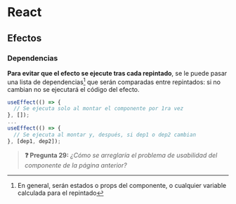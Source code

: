 # React
## Efectos
### Dependencias

**Para evitar que el efecto se ejecute tras cada repintado**, se le puede pasar una lista de dependencias[^1] que serán comparadas entre repintados: si no cambian no se ejecutará el código del efecto.

```js
useEffect(() => { 
  // Se ejecuta solo al montar el componente por 1ra vez
}, []);
...
useEffect(() => { 
  // Se ejecuta al montar y, después, si dep1 o dep2 cambian
}, [dep1, dep2]);
```

> **❓ Pregunta 29:** _¿Cómo se arreglaría el problema de usabilidad del componente de la página anterior?_

[^1]: En general, serán estados o props del componente, o cualquier variable calculada para el repintado